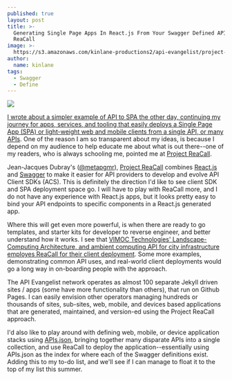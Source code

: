 ```yaml
---
published: true
layout: post
title: >-
  Generating Single Page Apps In React.js From Your Swagger Defined API With
  ReaCall
image: >-
  https://s3.amazonaws.com/kinlane-productions2/api-evangelist/project-reacall/project-reacall-logo.png
author:
  name: kinlane
tags:
  - Swagger
  - Define
---
```

[![](https://s3.amazonaws.com/kinlane-productions2/api-evangelist/project-reacall/project-reacall-logo.png)](https://bitbucket.org/jdubray/reacall/src)

[I wrote about a simpler example of API to SPA the other day, continuing my journey for apps, services, and tooling that easily deploys a Single Page App (SPA) or light-weight web and mobile clients from a single API, or many APIs](http://apievangelist.com/2015/05/27/a-cleaner-simpler-example-of-api-to-spa/). One of the reason I am so transparent about my ideas, is because I depend on my audience to help educate me about what is out there--one of my readers, who is always schooling me, pointed me at [Project ReaCall](https://bitbucket.org/jdubray/reacall/src). 

Jean-Jacques Dubray's ([@metapgmr](https://twitter.com/metapgmr)), [Project ReaCall](https://bitbucket.org/jdubray/reacall/src) combines [React.js](https://facebook.github.io/react/) and [Swagger](http://swagger.io) to make it easier for API providers to develop and evolve API Client SDKs (ACS). This is definitely the direction I'd like to see client SDK and SPA deployment space go. I will have to play with ReaCall more, and I do not have any experience with React.js apps, but it looks pretty easy to bind your API endpoints to specific components in a React.js generated app.

Where this will get even more powerful, is when there are ready to go templates, and starter kits for developer to reverse engineer, and better understand how it works. I see that [VIMOC Technologies' Landscape-Computing Architecture, and ambient computing API for city infrastructure employes ReaCall for their client deployment](http://www.vimoctechnologies.com/). Some more examples, demonstrating common API uses, and real-world client deployments would go a long way in on-boarding people with the approach.

The API Evangelist network operates as almost 100 separate Jekyll driven sites / apps (some have more functionality than others), that run on Github Pages. I can easily envision other operators managing hundreds or thousands of sites, sub-sites, web, mobile, and devices based applications that are generated, maintained, and version-ed using the Project ReaCall approach.

I'd also like to play around with defining web, mobile, or device application stacks using [APIs.json](http://apisjson.org), bringing together many disparate APIs into a single collection, and use ReaCall to deploy the application--essentially using APIs.json as the index for where each of the Swagger definitions exist. Adding this to my to-do list, and we'll see if I can manage to float it to the top of my list this summer.